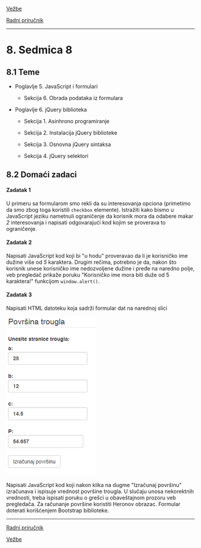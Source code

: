 [Vežbe](../../../README.md)

[Radni priručnik](../../README.md)

-----

# 8. Sedmica 8

## 8.1 Teme

- Poglavlje 5. JavaScript i formulari

   - Sekcija 6. Obrada podataka iz formulara

- Poglavlje 6. jQuery biblioteka

   - Sekcija 1. Asinhrono programiranje 

   - Sekcija 2. Instalacija jQuery biblioteke
   
   - Sekcija 3. Osnovna jQuery sintaksa

   - Sekcija 4. jQuery selektori

## 8.2 Domaći zadaci

#### Zadatak 1

U primeru sa formularom smo rekli da su interesovanja opciona (primetimo da smo zbog toga koristili `checkbox` elemente). Istražiti kako bismo u JavaScript jeziku nametnuli ograničenje da korisnik mora da odabere makar *2* interesovanja i napisati odgovarajući kod kojim se proverava to ograničenje.


#### Zadatak 2
Napisati JavaScript kod koji bi "u hodu" proveravao da li je korisničko ime dužine više od *5* karaktera. Drugim rečima, potrebno je da, nakon što korisnik unese korisničko ime nedozvoljene dužine i pređe na naredno polje, veb pregledač prikaže poruku "Korisničko ime mora biti duže od 5 karaktera!" funkcijom `window.alert()`. 

#### Zadatak 3
Napisati HTML datoteku koja sadrži formular dat na narednoj slici 

<div style="max-width: 98%;">
<img style="max-width: 100%;" src="./Slike/zadatak3.png" alt="">
</div>

Napisati JavaScript kod koji nakon klika na dugme "Izračunaj površinu" izračunava i ispisuje vrednost površine trougla. U slučaju unosa nekorektnih vrednosti, treba ispisati poruku o grešci u obaveštajnom prozoru veb pregledača. Za računanje površine koristiti Heronov obrazac. Formular doterati korišćenjem Bootstrap biblioteke. 

-----

[Radni priručnik](../../README.md)

[Vežbe](../../../README.md)
